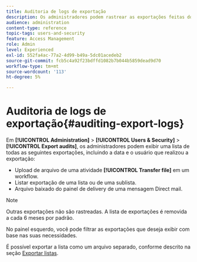 ```yaml
---
title: Auditoria de logs de exportação
description: Os administradores podem rastrear as exportações feitas do Adobe Campaign.
audience: administration
content-type: reference
topic-tags: users-and-security
feature: Access Management
role: Admin
level: Experienced
exl-id: 552fa4ac-77a2-4d99-b49a-5dc01acedeb2
source-git-commit: fcb5c4a92f23bdffd1082b7b044b5859dead9d70
workflow-type: tm+mt
source-wordcount: '113'
ht-degree: 5%

---
```


# Auditoria de logs de exportação{#auditing-export-logs}

Em **[!UICONTROL Administration]** > **[!UICONTROL Users & Security]** > **[!UICONTROL Export audits]**, os administradores podem exibir uma lista de todas as seguintes exportações, incluindo a data e o usuário que realizou a exportação:

* Upload de arquivo de uma atividade **[!UICONTROL Transfer file]** em um workflow.
* Listar exportação de uma lista ou de uma sublista.
* Arquivo baixado do painel de delivery de uma mensagem Direct mail.

>[!NOTE]
>
>Outras exportações não são rastreadas. A lista de exportações é removida a cada 6 meses por padrão.

No painel esquerdo, você pode filtrar as exportações que deseja exibir com base nas suas necessidades.

É possível exportar a lista como um arquivo separado, conforme descrito na seção [Exportar listas](../../automating/using/exporting-lists.md).
